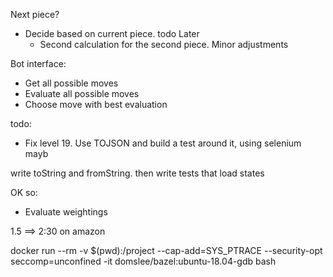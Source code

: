 
Next piece?
- Decide based on current piece. todo Later
   + Second calculation for the second piece. Minor adjustments

Bot interface:
+ Get all possible moves
+ Evaluate all possible moves
+ Choose move with best evaluation

todo:
+ Fix level 19. Use TOJSON and build a test around it, using selenium mayb

write toString and fromString. then write tests that load states


OK so:
+ Evaluate weightings


1.5 ==> 2:30 on amazon

docker run --rm -v $(pwd):/project --cap-add=SYS_PTRACE --security-opt seccomp=unconfined -it domslee/bazel:ubuntu-18.04-gdb bash

